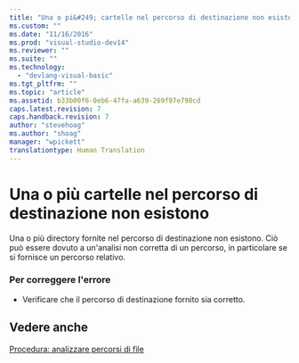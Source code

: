 ```yaml
---
title: "Una o pi&#249; cartelle nel percorso di destinazione non esistono | Microsoft Docs"
ms.custom: ""
ms.date: "11/16/2016"
ms.prod: "visual-studio-dev14"
ms.reviewer: ""
ms.suite: ""
ms.technology: 
  - "devlang-visual-basic"
ms.tgt_pltfrm: ""
ms.topic: "article"
ms.assetid: b33b00f6-0eb6-47fa-a639-269f97e790cd
caps.latest.revision: 7
caps.handback.revision: 7
author: "stevehoag"
ms.author: "shoag"
manager: "wpickett"
translationtype: Human Translation
---
```

# Una o pi&#249; cartelle nel percorso di destinazione non esistono
Una o più directory fornite nel percorso di destinazione non esistono. Ciò può essere dovuto a un'analisi non corretta di un percorso, in particolare se si fornisce un percorso relativo.  
  
### Per correggere l'errore  
  
-   Verificare che il percorso di destinazione fornito sia corretto.  
  
## Vedere anche  
 [Procedura: analizzare percorsi di file](../../visual-basic/developing-apps/programming/drives-directories-files/how-to-parse-file-paths.md)